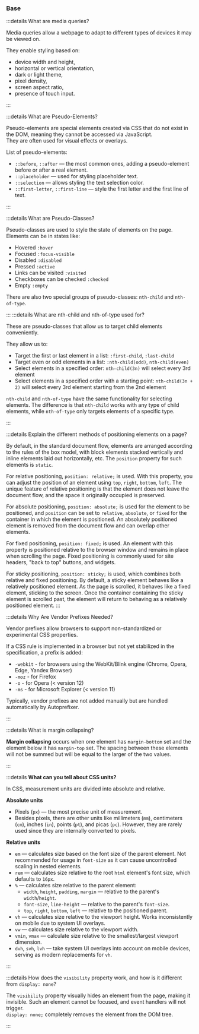 ### Base

:::details What are media queries?

Media queries allow a webpage to adapt to different types of devices it may be viewed on.

They enable styling based on:

-   device width and height,
-   horizontal or vertical orientation,
-   dark or light theme,
-   pixel density,
-   screen aspect ratio,
-   presence of touch input.

:::

:::details What are Pseudo-Elements?

Pseudo-elements are special elements created via CSS that do not exist in the DOM, meaning they cannot be accessed via JavaScript.  
They are often used for visual effects or overlays.

List of pseudo-elements:

-   `::before`, `::after` — the most common ones, adding a pseudo-element before or after a real element.
-   `::placeholder` — used for styling placeholder text.
-   `::selection` — allows styling the text selection color.
-   `::first-letter`, `::first-line` — style the first letter and the first line of text.

:::

:::details What are Pseudo-Classes?

Pseudo-classes are used to style the state of elements on the page.  
Elements can be in states like:

-   Hovered `:hover`
-   Focused `:focus-visible`
-   Disabled `:disabled`
-   Pressed `:active`
-   Links can be visited `:visited`
-   Checkboxes can be checked `:checked`
-   Empty `:empty`

There are also two special groups of pseudo-classes: `nth-child` and `nth-of-type`.

:::
:::details What are nth-child and nth-of-type used for?

These are pseudo-classes that allow us to target child elements conveniently.

They allow us to:

-   Target the first or last element in a list: `:first-child`, `:last-child`
-   Target even or odd elements in a list: `:nth-child(odd)`, `nth-child(even)`
-   Select elements in a specified order: `nth-child(3n)` will select every 3rd element
-   Select elements in a specified order with a starting point: `nth-child(3n + 2)` will select every 3rd element starting from the 2nd element

`nth-child` and `nth-of-type` have the same functionality for selecting elements. The difference is that `nth-child` works with any type of child elements, while `nth-of-type` only targets elements of a specific type.

:::

:::details Explain the different methods of positioning elements on a page?

By default, in the standard document flow, elements are arranged according to the rules of the box model, with block elements stacked vertically and inline elements laid out horizontally, etc. The `position` property for such elements is `static`.

For relative positioning, `position: relative;` is used. With this property, you can adjust the position of an element using `top`, `right`, `bottom`, `left`. The unique feature of relative positioning is that the element does not leave the document flow, and the space it originally occupied is preserved.

For absolute positioning, `position: absolute;` is used for the element to be positioned, and `position` can be set to `relative`, `absolute`, or `fixed` for the container in which the element is positioned. An absolutely positioned element is removed from the document flow and can overlap other elements.

For fixed positioning, `position: fixed;` is used. An element with this property is positioned relative to the browser window and remains in place when scrolling the page. Fixed positioning is commonly used for site headers, "back to top" buttons, and widgets.

For sticky positioning, `position: sticky;` is used, which combines both relative and fixed positioning. By default, a sticky element behaves like a relatively positioned element. As the page is scrolled, it behaves like a fixed element, sticking to the screen. Once the container containing the sticky element is scrolled past, the element will return to behaving as a relatively positioned element.
:::

:::details Why Are Vendor Prefixes Needed?

Vendor prefixes allow browsers to support non-standardized or experimental CSS properties.

If a CSS rule is implemented in a browser but not yet stabilized in the specification, a prefix is added:

-   `-webkit` - for browsers using the WebKit/Blink engine (Chrome, Opera, Edge, Yandex Browser)
-   `-moz` - for Firefox
-   `-o` - for Opera (< version 12)
-   `-ms` - for Microsoft Explorer (< version 11)

Typically, vendor prefixes are not added manually but are handled automatically by Autoprefixer.

:::

:::details What is margin collapsing?

**Margin collapsing** occurs when one element has `margin-bottom` set and the element below it has `margin-top` set. The spacing between these elements will not be summed but will be equal to the larger of the two values.

:::

:::details **What can you tell about CSS units?**

In CSS, measurement units are divided into absolute and relative.

**Absolute units**

-   Pixels (`px`) — the most precise unit of measurement.
-   Besides pixels, there are other units like millimeters (`mm`), centimeters (`cm`), inches (`in`), points (`pt`), and picas (`pc`). However, they are rarely used since they are internally converted to pixels.

**Relative units**

-   `em` — calculates size based on the font size of the parent element. Not recommended for usage in `font-size` as it can cause uncontrolled scaling in nested elements.
-   `rem` — calculates size relative to the root `html` element's font size, which defaults to `16px`.
-   `%` — calculates size relative to the parent element:
    -   `width`, `height`, `padding`, `margin` — relative to the parent's `width`/`height`.
    -   `font-size`, `line-height` — relative to the parent's `font-size`.
    -   `top`, `right`, `bottom`, `left` — relative to the positioned parent.
-   `vh` — calculates size relative to the viewport height. Works inconsistently on mobile due to system UI overlays.
-   `vw` — calculates size relative to the viewport width.
-   `vmin`, `vmax` — calculate size relative to the smallest/largest viewport dimension.
-   `dvh`, `svh`, `lvh` — take system UI overlays into account on mobile devices, serving as modern replacements for `vh`.

:::

:::details How does the `visibility` property work, and how is it different from `display: none`?

The `visibility` property visually hides an element from the page, making it invisible. Such an element cannot be focused, and event handlers will not trigger.  
`display: none;` completely removes the element from the DOM tree.

:::
